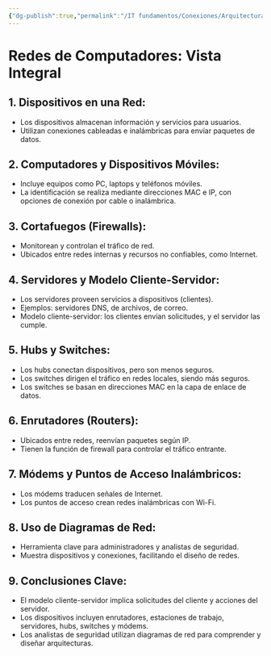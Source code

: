 ```yaml
---
{"dg-publish":true,"permalink":"/IT fundamentos/Conexiones/Arquitectura de Red/"}
---
```


# Redes de Computadores: Vista Integral

## 1. Dispositivos en una Red:
   - Los dispositivos almacenan información y servicios para usuarios.
   - Utilizan conexiones cableadas e inalámbricas para enviar paquetes de datos.

## 2. Computadores y Dispositivos Móviles:
   - Incluye equipos como PC, laptops y teléfonos móviles.
   - La identificación se realiza mediante direcciones MAC e IP, con opciones de conexión por cable o inalámbrica.

## 3. Cortafuegos (Firewalls):
   - Monitorean y controlan el tráfico de red.
   - Ubicados entre redes internas y recursos no confiables, como Internet.

## 4. Servidores y Modelo Cliente-Servidor:
   - Los servidores proveen servicios a dispositivos (clientes).
   - Ejemplos: servidores DNS, de archivos, de correo.
   - Modelo cliente-servidor: los clientes envían solicitudes, y el servidor las cumple.

## 5. Hubs y Switches:
   - Los hubs conectan dispositivos, pero son menos seguros.
   - Los switches dirigen el tráfico en redes locales, siendo más seguros.
   - Los switches se basan en direcciones MAC en la capa de enlace de datos.

## 6. Enrutadores (Routers):
   - Ubicados entre redes, reenvían paquetes según IP.
   - Tienen la función de firewall para controlar el tráfico entrante.

## 7. Módems y Puntos de Acceso Inalámbricos:
   - Los módems traducen señales de Internet.
   - Los puntos de acceso crean redes inalámbricas con Wi-Fi.

## 8. Uso de Diagramas de Red:
   - Herramienta clave para administradores y analistas de seguridad.
   - Muestra dispositivos y conexiones, facilitando el diseño de redes.

## 9. Conclusiones Clave:
   - El modelo cliente-servidor implica solicitudes del cliente y acciones del servidor.
   - Los dispositivos incluyen enrutadores, estaciones de trabajo, servidores, hubs, switches y módems.
   - Los analistas de seguridad utilizan diagramas de red para comprender y diseñar arquitecturas.
